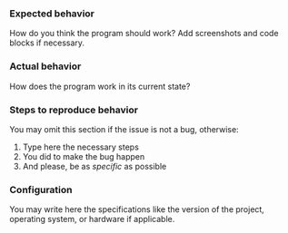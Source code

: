 ### Expected behavior

How do you think the program should work? Add screenshots and code blocks if necessary.

### Actual behavior

How does the program work in its current state?

### Steps to reproduce behavior

You may omit this section if the issue is not a bug, otherwise:

1. Type here the necessary steps
2. You did to make the bug happen
3. And please, be as _specific_ as possible

### Configuration

You may write here the specifications like the version of the project, operating system, or hardware if applicable.
